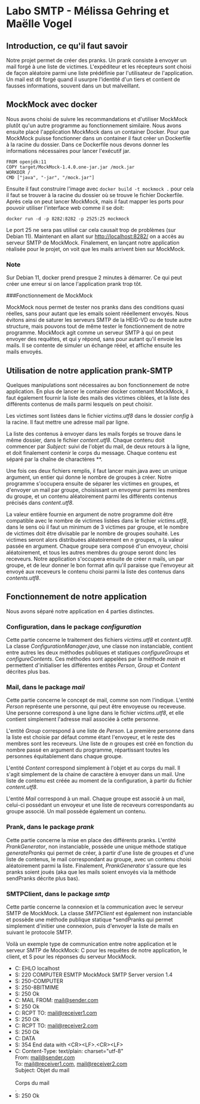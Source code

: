 # Labo SMTP - Mélissa Gehring et Maëlle Vogel

## Introduction, ce qu'il faut savoir

Notre projet permet de créer des pranks. Un prank consiste à envoyer un mail forgé à une liste de victimes. L'expéditeur et les récepteurs sont
choisi de façon aléatoire parmi une liste prédéfinie par l'utilisateur de l'application. Un mail est dit forgé quand il usurpre l'identité
d'un tiers et contient de fausses informations, souvent dans un but malveillant.

## MockMock avec docker

Nous avons choisi de suivre les recommandations et d'utiliser MockMock plutôt qu'un autre programme au fonctionnement similaire.
Nous avons ensuite placé l'application MockMock dans un container Docker. Pour que MockMock puisse fonctionner dans un container il faut créer 
un Dockerfile à la racine du dossier. Dans ce Dockerfile nous devons donner les informations nécessaires pour lancer l'exécutif jar.

    FROM openjdk:11
    COPY target/MockMock-1.4.0.one-jar.jar /mock.jar
    WORKDIR /
    CMD ["java", "-jar", "/mock.jar"]


Ensuite il faut construire l'image avec ``docker build -t mockmock .`` pour cela il faut se trouver à la racine du dossier
où se trouve le fichier Dockerfile.
Après cela on peut lancer MockMock, mais il faut mapper les ports pour pouvoir utiliser l'interface web comme il se doit:

``docker run -d -p 8282:8282 -p 2525:25 mockmock``

Le port 25 ne sera pas utilisé car cela causait trop de problèmes (sur Debian 11).
Maintenant en allant sur [http://localhost:8282/](http://localhost:8282/) on a accès au serveur SMTP de MockMock.
Finalement, en lançant notre application réalisée pour le projet, on voit que les mails arrivent bien sur MockMock.

### Note

Sur Debian 11, docker prend presque 2 minutes à démarrer. Ce qui peut créer une erreur si on lance l'application prank trop tôt.

###Fonctionnement de MockMock

MockMock nous permet de tester nos pranks dans des conditions quasi réelles, sans pour autant que les emails soient rééellement
envoyés. Nous évitons ainsi de saturer les serveurs SMTP de la HEIG-VD ou de toute autre structure, mais pouvons tout de même 
tester le fonctionnement de notre programme. MockMock agit comme un serveur SMTP à qui on peut envoyer des requêtes, et qui
y répond, sans pour autant qu'il envoie les mails. Il se contente de simuler un échange rééel, et affiche ensuite les mails 
envoyés.


## Utilisation de notre application prank-SMTP

Quelques manipulations sont nécessaires au bon fonctionnement de notre application. En plus de lancer le container docker contenant MockMock,
il faut également fournir la liste des mails des victimes ciblées, et la liste des différents contenus de mails parmi lesquels on peut choisir.

Les victimes sont listées dans le fichier *victims.utf8* dans le dossier *config* à la racine. Il faut mettre une adresse mail par ligne.

La liste des contenus à envoyer dans les mails forgés se trouve dans le même dossier, dans le fichier *content.utf8*. Chaque contenu doit commencer par 
*Subject:* suivi de l'objet du mail, de deux retours à la ligne, et doit finalement contenir le corps du message.
Chaque contenu est séparé par la chaîne de charactères  **.

Une fois ces deux fichiers remplis, il faut lancer main.java avec un unique argument, un entier qui donne le nombre de groupes à créer. Notre programme s'occupera ensuite
de séparer les victimes en groupes, et d'envoyer un mail par groupe, choisissant un envoyeur parmi les membres du groupe, et un contenu aléatoirement parmi les différents contenus
précisés dans *content.utf8*. 

La valeur entière fournie en argument de notre programme doit être compatible avec le nombre de victimes listées dans le fichier *victims.utf8*, 
dans le sens où il faut un minimum de 3 victimes par groupe,
et le nombre de victimes doit être divisable par le nombre de groupes souhaité.
Les victimes seront alors distribuées aléatoirement en *n* groupes, *n* la valeur passée en argument.
Chaque groupe sera composé d'un envoyeur, choisi aléatoirement, et tous les autres membres du groupe seront donc les receveurs.
Notre application s'occupera ensuite de créer *n* mails, un par groupe, et de leur donner le bon format afin qu'il paraisse que l'envoyeur ait envoyé
aux receveurs le contenu choisi parmi la liste des contenus dans *contents.utf8*.

## Fonctionnement de notre application

Nous avons séparé notre application en 4 parties distinctes. 

### Configuration, dans le package *configuration* 

Cette partie concerne le traitement des fichiers *victims.utf8*
et *content.utf8*. La classe *ConfigurationManager.java*, une classe non instanciable, contient entre autres les deux 
méthodes publiques et statiques *configureGroups* et *configureContents*. Ces méthodes sont appelées par la méthode *main* et permettent d'initialiser les différentes entités
*Person*, *Group* et *Content* décrites plus bas.

### Mail, dans le package *mail*

Cette partie concerne le concept de mail, comme son nom l'indique. L'entité *Person* représente une personne, qui peut être envoyeuse ou receveuse. Une 
personne correspond à une ligne dans le fichier *victims.utf8*, et elle contient simplement l'adresse mail associée à cette personne.

L'entité *Group* correspond à une liste de *Person*. La première personne dans la liste est choisie par défaut comme étant l'envoyeur, et le reste des membres
sont les receveurs. Une liste de *n* groupes est créé en fonction du nombre passé en argument du programme, répartissant toutes les personnes équitablement dans chaque groupe.

L'entité *Content* correspond simplement à l'objet et au corps du mail. Il s'agit simplement de la chaine de caractère à envoyer dans un mail. Une liste de contenu est créée
au moment de la configuration, à partir du fichier *content.utf8*.

L'entité *Mail* correspond à un mail. Chaque groupe est associé à un mail, celui-ci possédant un envoyeur et une liste de receveurs correspondants au groupe associé. 
Un mail possède également un contenu.

### Prank, dans le package *prank*

Cette partie concerne la mise en place des différents pranks.
L'entité *PrankGenerator*, non instanciable, possède une unique méthode statique *generatePranks* qui permet de créer, à partir
d'une liste de groupes et d'une liste de contenus, le mail correspondant au groupe, avec un contenu choisi aléatoirement parmi la liste. Finalement,
*PrankGenerator* s'assure que les pranks soient joués (aka que les mails soient envoyés via la méthode sendPranks décrite plus bas).

### SMTPClient, dans le package *smtp*

Cette partie concerne la connexion et la communication avec le serveur SMTP de MockMock.
La classe *SMTPClient* est également non instanciable et possède une méthode publique statique *sendPranks qui permet simplement d'initier une connexion, 
puis d'envoyer la liste de mails en suivant le protocole SMTP.

Voilà un exemple type de communication entre notre application et le serveur SMTP de MockMock:
C pour les requêtes de notre application, le client, et S pour les réponses du serveur MockMock.

* C: EHLO localhost
* S: 220 COMPUTER ESMTP MockMock SMTP Server version 1.4
* S: 250-COMPUTER
* S: 250-8BITMIME
* S: 250 Ok
* C: MAIL FROM: mail@sender.com
* S: 250 Ok
* C: RCPT TO: mail@receiver1.com
* S: 250 Ok
* C: RCPT TO: mail@receiver2.com
* S: 250 Ok
* C: DATA
* S: 354 End data with \<CR>\<LF>.\<CR>\<LF>
* C: Content-Type: text/plain: charset="utf-8"<br/>
    From: mail@sender.com<br/>
    To: mail@receiver1.com, mail@receiver2.com<br/>
Subject: Objet du mail<br/><br/>
    Corps du mail<br/>
    .
* S: 250 Ok